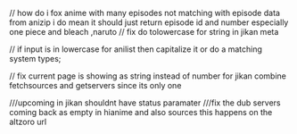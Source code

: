 // how do i fox anime with many episodes not matching with episode data from anizip i do mean it should just return episode id and number
especially one piece and bleach ,naruto
  // fix do tolowercase for string in jikan meta


  // if input is in lowercase for anilist then capitalize it or do a matching system types;

// fix current page is showing as string instead of number for jikan
  combine fetchsources and getservers since its only one


///upcoming in jikan shouldnt have status paramater
///fix the dub servers coming back as empty in hianime and also sources  this happens on the altzoro url

